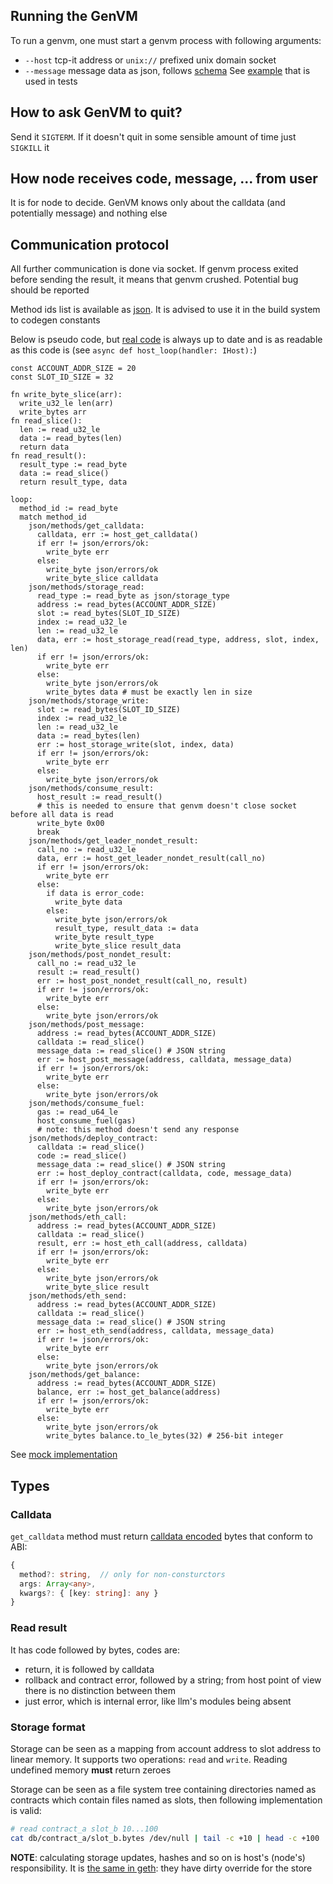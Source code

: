 ## Running the GenVM

To run a genvm, one must start a genvm process with following arguments:
- `--host` tcp-it address or `unix://` prefixed unix domain socket
- `--message` message data as json, follows [schema](../schemas/message.json)
  See [example](../../executor/testdata/templates/message.json) that is used in tests

## How to ask GenVM to quit?
Send it `SIGTERM`. If it doesn't quit in some sensible amount of time just `SIGKILL` it

## How node receives code, message, ... from user
It is for node to decide. GenVM knows only about the calldata (and potentially message) and nothing else

## Communication protocol
All further communication is done via socket. If genvm process exited before sending the result, it means that genvm crushed. Potential bug should be reported

Method ids list is available as [json](../../executor/codegen/data/host-fns.json). It is advised to use it in the build system to codegen constants

Below is pseudo code, but [real code](../../executor/testdata/runner/base_host.py) is always up to date and is as readable as this code is (see `async def host_loop(handler: IHost):`)

```
const ACCOUNT_ADDR_SIZE = 20
const SLOT_ID_SIZE = 32

fn write_byte_slice(arr):
  write_u32_le len(arr)
  write_bytes arr
fn read_slice():
  len := read_u32_le
  data := read_bytes(len)
  return data
fn read_result():
  result_type := read_byte
  data := read_slice()
  return result_type, data

loop:
  method_id := read_byte
  match method_id
    json/methods/get_calldata:
      calldata, err := host_get_calldata()
      if err != json/errors/ok:
        write_byte err
      else:
        write_byte json/errors/ok
        write_byte_slice calldata
    json/methods/storage_read:
      read_type := read_byte as json/storage_type
      address := read_bytes(ACCOUNT_ADDR_SIZE)
      slot := read_bytes(SLOT_ID_SIZE)
      index := read_u32_le
      len := read_u32_le
      data, err := host_storage_read(read_type, address, slot, index, len)
      if err != json/errors/ok:
        write_byte err
      else:
        write_byte json/errors/ok
        write_bytes data # must be exactly len in size
    json/methods/storage_write:
      slot := read_bytes(SLOT_ID_SIZE)
      index := read_u32_le
      len := read_u32_le
      data := read_bytes(len)
      err := host_storage_write(slot, index, data)
      if err != json/errors/ok:
        write_byte err
      else:
        write_byte json/errors/ok
    json/methods/consume_result:
      host_result := read_result()
      # this is needed to ensure that genvm doesn't close socket before all data is read
      write_byte 0x00
      break
    json/methods/get_leader_nondet_result:
      call_no := read_u32_le
      data, err := host_get_leader_nondet_result(call_no)
      if err != json/errors/ok:
        write_byte err
      else:
        if data is error_code:
          write_byte data
        else:
          write_byte json/errors/ok
          result_type, result_data := data
          write_byte result_type
          write_byte_slice result_data
    json/methods/post_nondet_result:
      call_no := read_u32_le
      result := read_result()
      err := host_post_nondet_result(call_no, result)
      if err != json/errors/ok:
        write_byte err
      else:
        write_byte json/errors/ok
    json/methods/post_message:
      address := read_bytes(ACCOUNT_ADDR_SIZE)
      calldata := read_slice()
      message_data := read_slice() # JSON string
      err := host_post_message(address, calldata, message_data)
      if err != json/errors/ok:
        write_byte err
      else:
        write_byte json/errors/ok
    json/methods/consume_fuel:
      gas := read_u64_le
      host_consume_fuel(gas)
      # note: this method doesn't send any response
    json/methods/deploy_contract:
      calldata := read_slice()
      code := read_slice()
      message_data := read_slice() # JSON string
      err := host_deploy_contract(calldata, code, message_data)
      if err != json/errors/ok:
        write_byte err
      else:
        write_byte json/errors/ok
    json/methods/eth_call:
      address := read_bytes(ACCOUNT_ADDR_SIZE)
      calldata := read_slice()
      result, err := host_eth_call(address, calldata)
      if err != json/errors/ok:
        write_byte err
      else:
        write_byte json/errors/ok
        write_byte_slice result
    json/methods/eth_send:
      address := read_bytes(ACCOUNT_ADDR_SIZE)
      calldata := read_slice()
      message_data := read_slice() # JSON string
      err := host_eth_send(address, calldata, message_data)
      if err != json/errors/ok:
        write_byte err
      else:
        write_byte json/errors/ok
    json/methods/get_balance:
      address := read_bytes(ACCOUNT_ADDR_SIZE)
      balance, err := host_get_balance(address)
      if err != json/errors/ok:
        write_byte err
      else:
        write_byte json/errors/ok
        write_bytes balance.to_le_bytes(32) # 256-bit integer
```

See [mock implementation](../../executor/testdata/runner/mock_host.py)

## Types

### Calldata
`get_calldata` method must return [calldata encoded](../calldata.md) bytes that conform to ABI:
```typescript
{
  method?: string,  // only for non-consturctors
  args: Array<any>,
  kwargs?: { [key: string]: any }
}
```

### Read result
It has code followed by bytes, codes are:
- return, it is followed by calldata
- rollback and contract error, followed by a string; from host point of view there is no distinction between them
- just error, which is internal error, like llm's modules being absent

### Storage format
Storage can be seen as a mapping from account address to slot address to linear memory. It supports two operations: `read` and `write`. Reading undefined memory **must** return zeroes

Storage can be seen as a file system tree containing directories named as contracts which contain files named as slots, then following implementation is valid:
```bash
# read contract_a slot_b 10...100
cat db/contract_a/slot_b.bytes /dev/null | tail -c +10 | head -c +100
```

**NOTE**: calculating storage updates, hashes and so on is host's (node's) responsibility. It is [the same in geth](https://github.com/ethereum/go-ethereum/blob/67a3b087951a3f3a8e341ae32b6ec18f3553e5cc/core/state/state_object.go#L232): they have dirty override for the store
